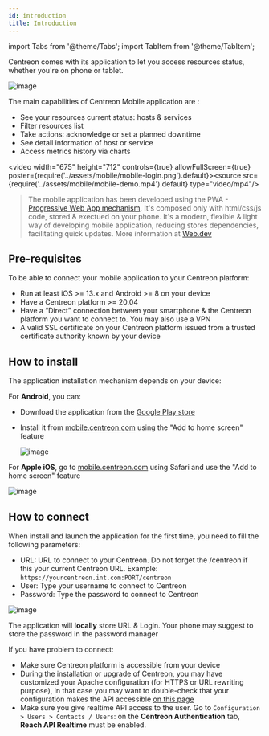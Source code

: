 ```yaml
---
id: introduction
title: Introduction
---
```

import Tabs from '@theme/Tabs';
import TabItem from '@theme/TabItem';


Centreon comes with its application to let you access resources status, whether you're on phone or tablet.

  ![image](../assets/mobile/mobile-app-screens.png)

The main capabilities of Centreon Mobile application are :

- See your resources current status: hosts & services
- Filter resources list
- Take actions: acknowledge or set a planned downtime
- See detail information of host or service
- Access metrics history via charts

<video width="675" height="712" controls={true} allowFullScreen={true} poster={require('../assets/mobile/mobile-login.png').default}><source src={require('../assets/mobile/mobile-demo.mp4').default} type="video/mp4"/></video>

> The mobile application has been developed using the
> PWA - [Progressive Web App mechanism](https://en.wikipedia.org/wiki/Progressive_web_application).
> It's composed only with html/css/js code, stored & exectued on your phone. It's a modern, flexible &
> light way of developing mobile application, reducing stores dependencies, facilitating quick updates.
> More information at [Web.dev](https://web.dev/what-are-pwas/)

## Pre-requisites

To be able to connect your mobile application to your Centreon platform:

- Run at least iOS >= 13.x and Android >= 8 on your device
- Have a Centreon platform >= 20.04
- Have a “Direct” connection between your smartphone & the Centreon platform you want to connect to. You may also use a VPN
- A valid SSL certificate on your Centreon platform issued from a trusted certificate authority known by your device

## How to install

The application installation mechanism depends on your device:

<Tabs groupId="sync">
<TabItem value="Android" label="Android">

For **Android**, you can:

 - Download the application from the [Google Play store](https://play.google.com/store/apps/details?id=com.centreon.mobileapp)
 - Install it from [mobile.centreon.com](https://mobile.centreon.com/) using the "Add to home screen" feature

    ![image](../assets/mobile/andoid-add-to-home-screen.png)

</TabItem>
<TabItem value="Apple/iOS" label="Apple/iOS">

For **Apple iOS**, go to [mobile.centreon.com](https://mobile.centreon.com/) using Safari and use the
"Add to home screen" feature

![image](../assets/mobile/ios-add-to-home-screen.png)

</TabItem>
</Tabs>

## How to connect

When install and launch the application for the first time, you need to fill the following parameters:

- URL: URL to connect to your Centreon. Do not forget the /centreon if this your current Centreon URL. Example: `https://yourcentreon.int.com:PORT/centreon`
- User: Type your username to connect to Centreon
- Password: Type the password to connect to Centreon

![image](../assets/mobile/mobile-login.png)

The application will **locally** store URL & Login.
Your phone may suggest to store the password in the password manager

If you have problem to connect:

- Make sure Centreon platform is accessible from your device
- During the installation or upgrade of Centreon, you may have customized your Apache configuration (for HTTPS or URL rewriting purpose), in that case
you may want to double-check that your configuration makes the API accessible [on this page](../upgrade/upgrade-from-19-10.md#configure-apache-api-access)
- Make sure you give realtime API access to the user. Go to `Configuration > Users > Contacts / Users`:
on the **Centreon Authentication** tab, **Reach API Realtime** must be enabled.
